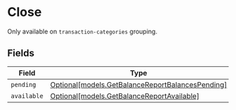 # Close

Only available on `transaction-categories` grouping.


## Fields

| Field                                                                                            | Type                                                                                             | Required                                                                                         | Description                                                                                      |
| ------------------------------------------------------------------------------------------------ | ------------------------------------------------------------------------------------------------ | ------------------------------------------------------------------------------------------------ | ------------------------------------------------------------------------------------------------ |
| `pending`                                                                                        | [Optional[models.GetBalanceReportBalancesPending]](../models/getbalancereportbalancespending.md) | :heavy_minus_sign:                                                                               | N/A                                                                                              |
| `available`                                                                                      | [Optional[models.GetBalanceReportAvailable]](../models/getbalancereportavailable.md)             | :heavy_minus_sign:                                                                               | N/A                                                                                              |